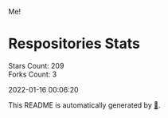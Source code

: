 Me!

# Respositories Stats
Stars Count: 209  
Forks Count: 3

2022-01-16 00:06:20  

This README is automatically generated by [🐰](https://github.com/rnitta/rnitta).

